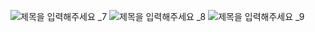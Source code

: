 ![제목을 입력해주세요 _7](https://user-images.githubusercontent.com/49888816/97871410-ce928080-1d57-11eb-8706-bb8da6a8b645.jpg)
![제목을 입력해주세요 _8](https://user-images.githubusercontent.com/49888816/97871417-d0f4da80-1d57-11eb-93d6-c282e0e3d954.jpg)
![제목을 입력해주세요 _9](https://user-images.githubusercontent.com/49888816/97871423-d2be9e00-1d57-11eb-9cee-ee6172bb3985.jpg)